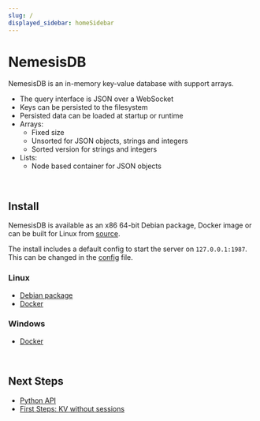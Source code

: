 ```yaml
---
slug: /
displayed_sidebar: homeSidebar
---
```


# NemesisDB

NemesisDB is an in-memory key-value database with support arrays.

- The query interface is JSON over a WebSocket
- Keys can be persisted to the filesystem
- Persisted data can be loaded at startup or runtime
- Arrays:
  - Fixed size
  - Unsorted for JSON objects, strings and integers
  - Sorted version for strings and integers
- Lists:
  - Node based container for JSON objects


<br/>

## Install

NemesisDB is available as an x86 64-bit Debian package, Docker image or can be built for Linux from [source](https://github.com/nemesisdb/nemesisdb).

The install includes a default config to start the server on `127.0.0.1:1987`. This can be changed in the [config](./home/config) file. 

### Linux
- [Debian package](./home/install/package)
- [Docker](./home/install/docker/linux)

### Windows
- [Docker](./home/install/docker/windows)


<br/>

## Next Steps

- [Python API](./category/python)
- [First Steps: KV without sessions](./tutorials/first-steps-kv/setup)

